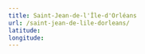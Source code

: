 ```yaml
---
title: Saint-Jean-de-l'Île-d'Orléans
url: /saint-jean-de-lile-dorleans/
latitude: 
longitude: 
---
```

